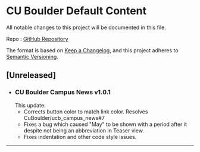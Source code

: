 # CU Boulder Default Content

All notable changes to this project will be documented in this file.

Repo : [GitHub Repository](https://github.com/CuBoulder/ucb_default_content)

The format is based on [Keep a Changelog](https://keepachangelog.com/en/1.0.0/),
and this project adheres to [Semantic Versioning](https://semver.org/spec/v2.0.0.html).

## [Unreleased]

- ### CU Boulder Campus News v1.0.1
  This update:
  - Corrects button color to match link color. Resolves CuBoulder/ucb_campus_news#7
  - Fixes a bug which caused "May" to be shown with a period after it despite not being an abbreviation in Teaser view.
  - Fixes indentation and other code style issues.
---
